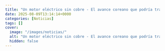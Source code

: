 ```yaml
---
title: "Un motor eléctrico sin cobre - El avance coreano que podría transformar los vehículos eléctricos"
date: 2025-08-09T13:14:14+0000
categories: [Noticias]
tags: []
cover:
  image: "/images/noticias/"
  alt: "Un motor eléctrico sin cobre - El avance coreano que podría transformar los vehículos eléctricos"
  hidden: false
---
```



